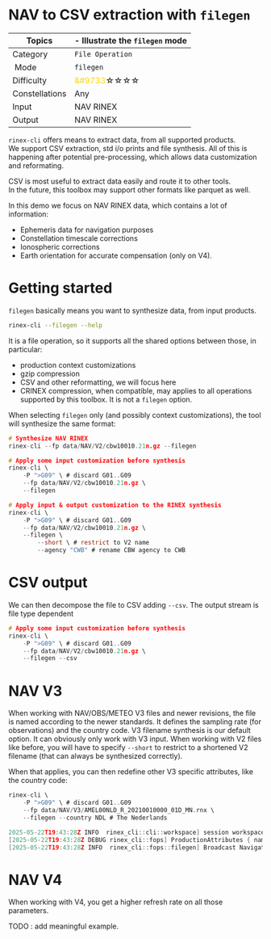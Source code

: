 NAV to CSV extraction with `filegen`
====================================

| Topics         | - Illustrate the `filegen` mode                                        |
|----------------|-----------------------------------------------------------------------|
| Category       | `File Operation`                                                      |
| Mode           | `filegen`                                                             |
| Difficulty     | <span style="color:gold"> &#9733</span>&#9734;&#9734;&#9734;&#9734;   |
| Constellations | Any                                                                   |
| Input          | NAV RINEX                                                             |
| Output         | NAV RINEX                                                             |

`rinex-cli` offers means to extract data, from all supported products.    
We support CSV extraction, std i/o prints and file synthesis. All of this is happening
after potential pre-processing, which allows data customization and reformating.  

CSV is most useful to extract data easily and route it to other tools.   
In the future, this toolbox may support other formats like parquet as well.

In this demo we focus on NAV RINEX data, which contains a lot of information:

- Ephemeris data for navigation purposes
- Constellation timescale corrections
- Ionospheric corrections
- Earth orientation for accurate compensation (only on V4).

Getting started
===============

`filegen` basically means you want to synthesize data, from input products.

```bash
rinex-cli --filegen --help
```

It is a file operation, so it supports all the shared options between those, in particular:

- production context customizations
- gzip compression
- CSV and other reformatting, we will focus here
- CRINEX compression, when compatible, may applies to all operations supported by this toolbox.
It is not a `filegen` option.

When selecting `filegen` only (and possibly context customizations), the tool will synthesize the
same format:

```C
# Synthesize NAV RINEX
rinex-cli --fp data/NAV/V2/cbw10010.21n.gz --filegen

# Apply some input customization before synthesis
rinex-cli \
    -P ">G09" \ # discard G01..G09
    --fp data/NAV/V2/cbw10010.21n.gz \
    --filegen 

# Apply input & output customization to the RINEX synthesis
rinex-cli \
    -P ">G09" \ # discard G01..G09
    --fp data/NAV/V2/cbw10010.21n.gz \
    --filegen \
        --short \ # restrict to V2 name
        --agency "CWB" # rename CBW agency to CWB
```

CSV output
==========

We can then decompose the file to CSV adding `--csv`. The output stream is file type dependent

```C
# Apply some input customization before synthesis
rinex-cli \
    -P ">G09" \ # discard G01..G09
    --fp data/NAV/V2/cbw10010.21n.gz \
    --filegen --csv
```

NAV V3
======

When working with NAV/OBS/METEO V3 files and newer revisions, the file is named according
to the newer standards. It defines the sampling rate (for observations) and the country code.
V3 filename synthesis is our default option. It can obviously only work with V3 input. When working
with V2 files like before, you will have to specify `--short` to restrict to a shortened V2 filename
(that can always be synthesized correctly).

When that applies, you can then redefine other V3 specific attributes, like the country code:

```C
rinex-cli \
    -P ">G09" \ # discard G01..G09
    --fp data/NAV/V3/AMEL00NLD_R_20210010000_01D_MN.rnx \
    --filegen --country NDL # The Nederlands

2025-05-22T19:43:28Z INFO  rinex_cli::cli::workspace] session workspace is "WORKSPACE/AMEL00NLD_R_20210010000_01D_MN"
[2025-05-22T19:43:28Z DEBUG rinex_cli::fops] ProductionAttributes { name: "AMEL", year: 2020, doy: 1, v3_details: Some(DetailedProductionAttributes { country: "NDL", batch: 0, data_src: Receiver, ppu: Daily, ffu: None, hh: 23, mm: 59 }), region: None }
[2025-05-22T19:43:28Z INFO  rinex_cli::fops::filegen] Broadcast Navigation (BRDC) RINEX "WORKSPACE/AMEL00NLD_R_20210010000_01D_MN/BRDC/AMEL00NDL_R_20200012359_01D_MN.rnx" has been generated
```


NAV V4
======

When working with V4, you get a higher refresh rate on all those parameters.

TODO : add meaningful example.
